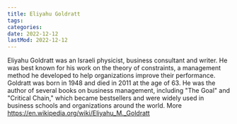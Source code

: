 ```yaml
---
title: Eliyahu Goldratt
tags:
categories:
date: 2022-12-12
lastMod: 2022-12-12
---
```

Eliyahu Goldratt was an Israeli physicist, business consultant and writer. He was best known for his work on the theory of constraints, a management method he developed to help organizations improve their performance. Goldratt was born in 1948 and died in 2011 at the age of 63. He was the author of several books on business management, including "The Goal" and "Critical Chain," which became bestsellers and were widely used in business schools and organizations around the world. More https://en.wikipedia.org/wiki/Eliyahu_M._Goldratt
